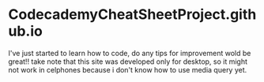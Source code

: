 # CodecademyCheatSheetProject.github.io

I've just started to learn how to code, do any tips for improvement wold be great!!
take note that this site was developed only for desktop, so it might not work in celphones because i don't know how to use media query yet.
